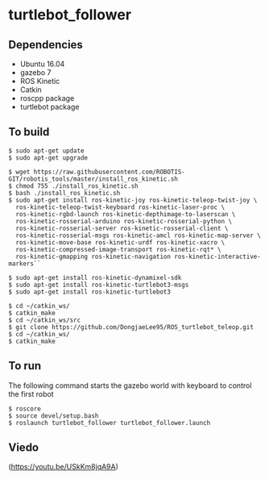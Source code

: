 # turtlebot_follower
## Dependencies
- Ubuntu 16.04
- gazebo 7
- ROS Kinetic
- Catkin
- roscpp package
- turtlebot package
## To build
```
$ sudo apt-get update
$ sudo apt-get upgrade

$ wget https://raw.githubusercontent.com/ROBOTIS-GIT/robotis_tools/master/install_ros_kinetic.sh
$ chmod 755 ./install_ros_kinetic.sh 
$ bash ./install_ros_kinetic.sh
$ sudo apt-get install ros-kinetic-joy ros-kinetic-teleop-twist-joy \
  ros-kinetic-teleop-twist-keyboard ros-kinetic-laser-proc \
  ros-kinetic-rgbd-launch ros-kinetic-depthimage-to-laserscan \
  ros-kinetic-rosserial-arduino ros-kinetic-rosserial-python \
  ros-kinetic-rosserial-server ros-kinetic-rosserial-client \
  ros-kinetic-rosserial-msgs ros-kinetic-amcl ros-kinetic-map-server \
  ros-kinetic-move-base ros-kinetic-urdf ros-kinetic-xacro \
  ros-kinetic-compressed-image-transport ros-kinetic-rqt* \
  ros-kinetic-gmapping ros-kinetic-navigation ros-kinetic-interactive-markers``

$ sudo apt-get install ros-kinetic-dynamixel-sdk
$ sudo apt-get install ros-kinetic-turtlebot3-msgs
$ sudo apt-get install ros-kinetic-turtlebot3

$ cd ~/catkin_ws/
$ catkin_make
$ cd ~/catkin_ws/src
$ git clone https://github.com/DongjaeLee95/ROS_turtlebot_teleop.git
$ cd ~/catkin_ws/
$ catkin_make
````
## To run
The following command starts the gazebo world with keyboard to control the first robot 
```
$ roscore
$ source devel/setup.bash
$ roslaunch turtlebot_follower turtlebot_follower.launch
```
## Viedo
(https://youtu.be/USkKm8jqA9A)
